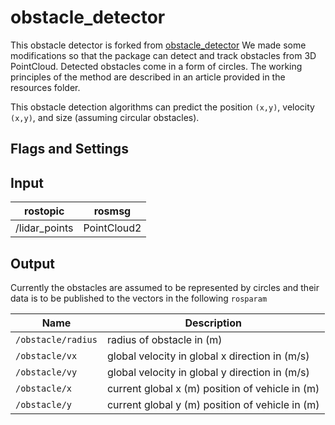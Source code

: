 # obstacle_detector
This obstacle detector is forked from [obstacle_detector](https://github.com/tysik/obstacle_detector.git)
We made some modifications so that the package can detect and track obstacles from 3D PointCloud. Detected obstacles come in a form of circles. The working principles of the method are described in an article provided in the resources folder.

This obstacle detection algorithms can predict the position `(x,y)`, velocity `(x,y)`, and size (assuming circular obstacles).


## Flags and Settings

## Input
rostopic | rosmsg
--- | ---
/lidar_points| PointCloud2

## Output
Currently the obstacles are assumed to be represented by circles and their data is to be published to the vectors in the following `rosparam`

Name | Description
--- | ---
`/obstacle/radius` | radius of obstacle in (m)
`/obstacle/vx` | global velocity in global x direction in (m/s)
`/obstacle/vy`| global velocity in global y direction in (m/s)
`/obstacle/x`| current global x (m) position of vehicle in (m)
`/obstacle/y`| current global y (m) position of vehicle in (m)
